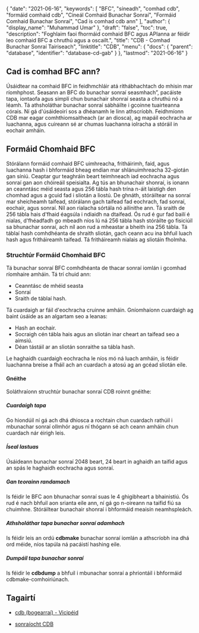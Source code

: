 {
  "date": "2021-06-16",
  "keywords": [
"BFC",
"síneadh",
"comhad cdb",
"formáid comhaid cdb",
"Cineál Comhaid Bunachar Sonraí",
"Formáid Comhaid Bunachar Sonraí",
"Cad is comhad cdb ann"
],
  "author": {
    "display_name": "Muhammad Umar"
},
  "draft": "false",
  "toc": true,
  "description": "Foghlaim faoi fhormáid comhaid BFC agus APIanna ar féidir leo comhaid BFC a chruthú agus a oscailt.",
  "title": "CDB - Comhad Bunachar Sonraí Tairiseach",
  "linktitle": "CDB",
  "menu": {
    "docs": {
      "parent": "database",
      "identifier": "database-cd-gab"
}
},
  "lastmod": "2021-06-16"
}

## Cad is comhad BFC ann?
Úsáidtear na comhaid BFC in feidhmchláir atá ríthábhachtach do mhisin mar ríomhphost. Seasann an BFC do bunachar sonraí seasmhach”, pacáiste tapa, iontaofa agus simplí chun bunachair shonraí seasta a chruthú nó a léamh. Tá athsholáthar bunachar sonraí sábháilte i gcoinne tuairteanna córais. Ní gá d'úsáideoirí sos a dhéanamh le linn athscríobh. Feidhmíonn CDB mar eagar comhthiomsaitheach (ar an diosca), ag mapáil eochracha ar luachanna, agus cuireann sé ar chumas luachanna iolracha a stóráil in eochair amháin.

## Formáid Chomhaid BFC

Stórálann formáid comhaid BFC uimhreacha, fritháirimh, faid, agus luachanna hash i bhformáid bheag endian mar shlánuimhreacha 32-giotán gan síniú. Ceaptar gur teaghráin beart teimhneach iad eochracha agus sonraí gan aon chóireáil speisialta. Ag tús an bhunachair shonraí, is ionann an ceanntásc méid seasta agus 256 tábla hash trína n-áit laistigh den chomhad agus a gcuid fad i sliotán a liostú. De ghnáth, stóráiltear na sonraí mar sheicheamh taifead, stórálann gach taifead fad eochrach, fad sonraí, eochair, agus sonraí. Níl aon rialacha sórtála nó ailínithe ann. Tá sraith de 256 tábla hais d'fhaid éagsúla i ndiaidh na dtaifead. Ós rud é gur fad bailí é nialas, d'fhéadfadh go mbeadh níos lú ná 256 tábla hash stóráilte go fisiciúil sa bhunachar sonraí, ach níl aon rud a mheastar a bheith ina 256 tábla. Tá táblaí hash comhdhéanta de shraith sliotán, gach ceann acu ina bhfuil luach hash agus fritháireamh taifead. Tá fritháireamh nialais ag sliotáin fholmha.

### Struchtúr Formáid Chomhaid BFC

Tá bunachar sonraí BFC comhdhéanta de thacar sonraí iomlán i gcomhad ríomhaire amháin. Tá trí chuid ann:
- Ceanntásc de mhéid seasta
- Sonraí
- Sraith de táblaí hash.

Tá cuardaigh ar fáil d'eochracha cruinne amháin. Gníomhaíonn cuardaigh ag baint úsáide as an algartam seo a leanas:

- Hash an eochair.
- Socraigh cén tábla hais agus an sliotán inar cheart an taifead seo a aimsiú.
- Déan tástáil ar an sliotán sonraithe sa tábla hash.

Le haghaidh cuardaigh eochracha le níos mó ná luach amháin, is féidir luachanna breise a fháil ach an cuardach a atosú ag an gcéad sliotán eile.

#### Gnéithe

Soláthraíonn struchtúr bunachar sonraí CDB roinnt gnéithe:

##### Cuardaigh tapa
Go hiondúil ní gá ach dhá dhiosca a rochtain chun cuardach rathúil i mbunachar sonraí ollmhór agus ní thógann sé ach ceann amháin chun cuardach nár éirigh leis.
##### Íseal lastuas
Úsáideann bunachar sonraí 2048 beart, 24 beart in aghaidh an taifid agus an spás le haghaidh eochracha agus sonraí.
##### Gan teorainn randamach
Is féidir le BFC aon bhunachar sonraí suas le 4 ghigibheart a bhainistiú. Ós rud é nach bhfuil aon srianta eile ann, ní gá go n-oireann na taifid fiú sa chuimhne. Stóráiltear bunachair shonraí i bhformáid meaisín neamhspleách.
##### Athsholáthar tapa bunachar sonraí adamhach
Is féidir leis an ordú **cdbmake** bunachar sonraí iomlán a athscríobh ina dhá ord méide, níos tapúla ná pacáistí hashing eile.
##### Dumpáil tapa bunachar sonraí
Is féidir le **cdbdump** a bhfuil i mbunachar sonraí a phriontáil i bhformáid cdbmake-comhoiriúnach.


## Tagairtí ##

* [cdb (bogearraí) - Vicipéid]( https://ga.wikipedia.org/wiki/Cdb_(software))

* [sonraíocht CDB](http://cr.yp.to/cdb.html)


